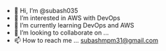 - 👋 Hi, I’m @subash035
- 👀 I’m interested in AWS with DevOps
- 🌱 I’m currently learning DevOps and AWS
- 💞️ I’m looking to collaborate on ...
- 📫 How to reach me ... subashmpm31@gmail.com

<!---
subash035/subash035 is a ✨ special ✨ repository because its `README.md` (this file) appears on your GitHub profile.
You can click the Preview link to take a look at your changes.
--->
